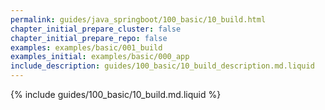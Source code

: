 ```yaml
---
permalink: guides/java_springboot/100_basic/10_build.html
chapter_initial_prepare_cluster: false
chapter_initial_prepare_repo: false
examples: examples/basic/001_build
examples_initial: examples/basic/000_app
include_description: guides/100_basic/10_build_description.md.liquid
---
```


{% include guides/100_basic/10_build.md.liquid %}

